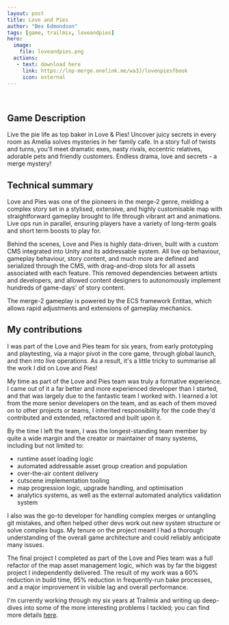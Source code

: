 ```yaml
---
layout: post
title: Love and Pies
author: "Bex Edmondson"
tags: [game, trailmix, loveandpies]
hero:
  image: 
    file: loveandpies.png
  actions:
   - text: download here
     link: https://lnp-merge.onelink.me/wa3J/lovenpiesfbook
     icon: external
---
```


&nbsp;

## Game Description

Live the pie life as top baker in Love & Pies! Uncover juicy secrets in every room as Amelia solves mysteries in her family cafe. In a story full of twists and turns, you'll meet dramatic exes, nasty rivals, eccentric relatives, adorable pets and friendly customers. Endless drama, love and secrets - a merge mystery!

## Technical summary

Love and Pies was one of the pioneers in the merge-2 genre, melding a complex story set in a stylised, extensive, and highly customisable map with straightforward gameplay brought to life through vibrant art and animations. Live ops run in parallel, ensuring players have a variety of long-term goals and short term boosts to play for. 

Behind the scenes, Love and Pies is highly data-driven, built with a custom CMS integrated into Unity and its addressable system. All live op behaviour, gameplay behaviour, story content, and much more are defined and serialized through the CMS, with drag-and-drop slots for all assets associated with each feature. This removed dependencies between artists and developers, and allowed content designers to autonomously implement hundreds of game-days' of story content.

The merge-2 gameplay is powered by the ECS framework Entitas, which allows rapid adjustments and extensions of gameplay mechanics. 

## My contributions

I was part of the Love and Pies team for six years, from early prototyping and playtesting, via a major pivot in the core game, through global launch, and then into live operations. As a result, it's a little tricky to summarise all the work I did on Love and Pies!

My time as part of the Love and Pies team was truly a formative experience. I came out of it a far better and more experienced developer than I started, and that was largely due to the fantastic team I worked with. I learned a lot from the more senior developers on the team, and as each of them moved on to other projects or teams, I inherited responsibility for the code they'd contributed and extended, refactored and built upon it.

By the time I left the team, I was the longest-standing team member by quite a wide margin and the creator or maintainer of many systems, including but not limited to:
- runtime asset loading logic
- automated addressable asset group creation and population
- over-the-air content delivery
- cutscene implementation tooling
- map progression logic, upgrade handling, and optimisation
- analytics systems, as well as the external automated analytics validation system

I also was the go-to developer for handling complex merges or untangling git mistakes, and often helped other devs work out new system structure or solve complex bugs. My tenure on the project meant I had a thorough understanding of the overall game architecture and could reliably anticipate many issues.

The final project I completed as part of the Love and Pies team was a full refactor of the map asset management logic, which was by far the biggest project I independently delivered. The result of my work was a 60% reduction in build time, 95% reduction in frequently-run bake processes, and a major improvement in visible lag and overall performance. 

I'm currently working through my six years at Trailmix and writing up deep-dives into some of the more interesting problems I tackled; you can find more details [here](../tags/loveandpies).
